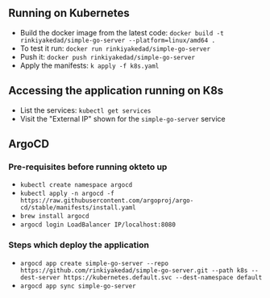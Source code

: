 ## Running on Kubernetes
- Build the docker image from the latest code: `docker build -t rinkiyakedad/simple-go-server --platform=linux/amd64 .`
- To test it run: `docker run rinkiyakedad/simple-go-server`
- Push it: `docker push rinkiyakedad/simple-go-server`
- Apply the manifests: `k apply -f k8s.yaml`

## Accessing the application running on K8s
- List the services: `kubectl get services`
- Visit the "External IP" shown for the `simple-go-server` service

## ArgoCD


### Pre-requisites before running okteto up
- `kubectl create namespace argocd`
- `kubectl apply -n argocd -f https://raw.githubusercontent.com/argoproj/argo-cd/stable/manifests/install.yaml`
- `brew install argocd`
- `argocd login LoadBalancer IP/localhost:8080`

### Steps which deploy the application
- `argocd app create simple-go-server --repo https://github.com/rinkiyakedad/simple-go-server.git --path k8s --dest-server https://kubernetes.default.svc --dest-namespace default`
- `argocd app sync simple-go-server`
